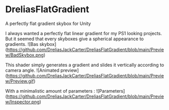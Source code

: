 # DreliasFlatGradient
A perfectly flat gradient skybox for Unity

I always wanted a perfectly flat linear gradient for my PS1 looking projects. But it seemed that every skyboxes give a spherical appearance to gradients.
![Bas skybox] (https://github.com/DreliasJackCarter/DreliasFlatGradient/blob/main/Preview/BadSkybox.png)

This shader simply generates a gradient and slides it vertically according to camera angle.
![Animated preview] (https://github.com/DreliasJackCarter/DreliasFlatGradient/blob/main/Preview/Preview.gif)

With a minimalistic amount of parameters :
![Parameters] (https://github.com/DreliasJackCarter/DreliasFlatGradient/blob/main/Preview/Inspector.png)